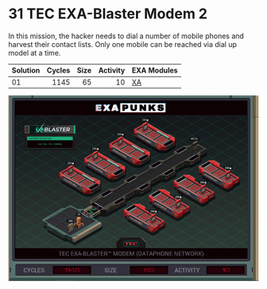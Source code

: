 # 31 TEC EXA-Blaster Modem 2

In this mission, the hacker needs to dial a number of mobile phones and harvest their contact lists. Only one mobile can be reached via dial up model at a time.

| Solution | Cycles | Size | Activity | EXA Modules|
|:---------|-------:|-----:|---------:|------------|
| 01       |   1145 |   65 |       10 | [XA](01-XA.exa) |


![Solution 01](EXAPUNKS%20-%20TEC%20EXA-Blaster%20Modem.gif "Solution 01")